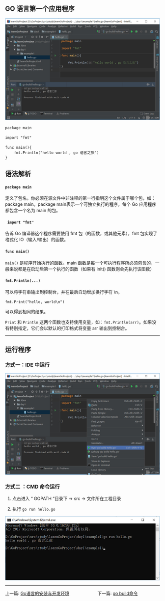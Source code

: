 ## GO 语言第一个应用程序

![](../images/img03.jpg)

```
package main

import "fmt"

func main(){
	fmt.Println("hello world , go 语言之旅")
}
```

## 语法解析

#### `package main`

定义了包名。你必须在源文件中非注释的第一行指明这个文件属于哪个包，如：package main。package main表示一个可独立执行的程序，每个 Go 应用程序都包含一个名为 main 的包。

#### ` import "fmt"`

告诉 Go 编译器这个程序需要使用 fmt 包（的函数，或其他元素），fmt 包实现了格式化 IO（输入/输出）的函数。

#### `func main()`

`main()` 是程序开始执行的函数。main 函数是每一个可执行程序所必须包含的，一般来说都是在启动后第一个执行的函数（如果有 init() 函数则会先执行该函数）

#### `fmt.Println(...)`

可以将字符串输出到控制台，并在最后自动增加换行字符 \n。  

```
fmt.Print("hello, world\n")
```
可以得到相同的结果。  

`Print` 和 `Println` 这两个函数也支持使用变量，如：`fmt.Println(arr)`。如果没有特别指定，它们会以默认的打印格式将变量 arr 输出到控制台。

---

## 运行程序

### 方式一：IDE 中运行

![](../images/img04.jpg)

### 方式二 ：CMD 命令运行

1. 点击进入 “ GOPATH ”目录下 -> src -> 文件所在工程目录

2. 执行 `go run hello.go`

![](../images/img05.jpg)

---

上一篇: [Go语言的安装与开发环境](02_Go语言的安装与开发环境.md)   &emsp;&emsp;&emsp;&emsp;&emsp;&emsp; 下一篇: [go build命令](04_Go_build命令.md)
